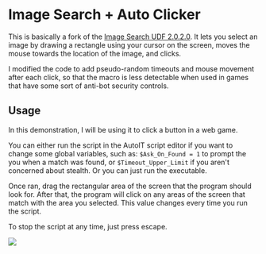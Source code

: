# Image Search + Auto Clicker

This is basically a fork of the [Image Search UDF 2.0.2.0](https://www.autoitscript.com/forum/files/file/471-image-search-udf/). It lets you select an image by drawing a rectangle using your cursor on the screen, moves the mouse towards the location of the image, and clicks. 

I modified the code to add pseudo-random timeouts and mouse movement after each click, so that the macro is less detectable when used in games that have some sort of anti-bot security controls.

## Usage

In this demonstration, I will be using it to click a button in a web game.

You can either run the script in the AutoIT script editor if you want to change some global variables, such as: `$Ask_On_Found = 1` to prompt the you when a match was found, or `$Timeout_Upper_Limit` if you aren't concerned about stealth. Or you can just run the executable.

Once ran, drag the rectangular area of the screen that the program should look for. After that, the program will click on any areas of the screen that match with the area you selected. This value changes every time you run the script. 

To stop the script at any time, just press escape.

<img src="gifs/demo-1.gif">